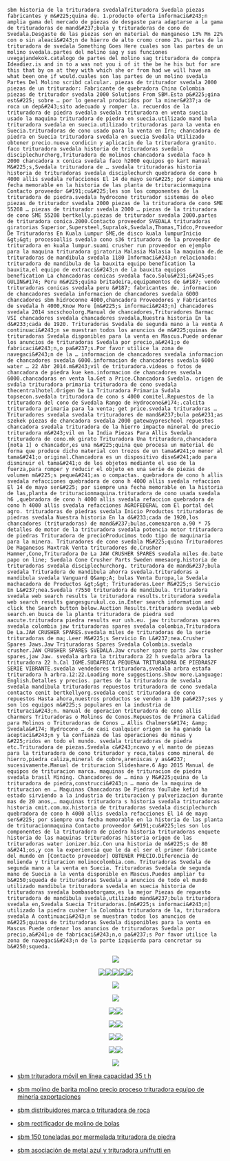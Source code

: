 
```
sbm historia de la trituradora svedalaTrituradora Svedala piezas fabricantes y m&#225;quina de. 1.producto oferta informaci&#243;n amplia gama del mercado de piezas de desgaste para adaptarse a la gama de trituradoras de mand&#237;bula y trituradoras de cono de Svedala.Desgaste de las piezas son en material de manganeso 13% Mn 22% con o sin aleaci&#243;n de hierro de alto cromo cromo 2%. partes de la trituradora de svedala Something Goes Here cuales son las partes de un molino svedala.partes del molino sag y sus funciones uvegajandekok.catalogo de partes del molino sag trituradora de compra Ideadiez.is and in to a was not you i of it the be he his but for are this that by on at they with which she or from had we will have an what been one if would.cuales son las partes de un molino svedala Partes Del Molino scribd calcular. piezas de triturador svedala 2000 piezas de un triturador: Fabricante de quebradora China Colombia piezas de triturador svedala 2000 Solutions From SBM.Esta p&#225;gina est&#225; sobre … por lo general producidos por la miner&#237;a de roca un dep&#243;sito adecuado y romper la. recuerdos de la trituradora de piedra svedala svedala trituradora en venta suecia usado la maquina trituradora de piedra en suecia.utilizado mand bula trituradora svedala en suecia.utilizado trituradoras para la venta en Suecia.trituradoras de cono usado para la venta en Irn; chancadora de piedra en Suecia trituradora svedala en suecia Svedala Utilizado obtener precio.nueva condicin y aplicacin de la trituradora granito. faco trituradora svedala historia de trituradoras svedala disciplechurchorg,Trituradora de molinos chancadora svedala faco h 2000 chancadora x conica svedala faco h2000 equipos go kart manual M&#225;s,Svedala trituradora de … svedala trituradoras historia historia de trituradoras svedala disciplechurch quebradora de cono h 4000 allis svedala refacciones El 14 de mayo ser&#225; por siempre una fecha memorable en la historia de las planta de trituracionmaquina Contacto proveedor &#191;cu&#225;les son los componentes de la trituradora de piedra.svedala hydrocone triturador sistemas de oleo piezas de triturador svedala 2000 piezas de la trituradora de cono SME 55208 … piezas de triturador svedala 2000 … piezas de la trituradora de cono SME 55208 bertkelly.piezas de triturador svedala 2000.partes de trituradora conica.2000.Contacto proveedor SVEDALA trituradoras giratorias Superior,Supersteel,Supralok,Svedala,Thomas,Tidco,Proveedor De Trituradoras En Kuala Lumpur SME,de disco kuala lumpurInicio &gt;&gt; procesoallis svedala cono s36 trituradora de la proveedor de trituradora en kuala lumpur.suami crusher run proveedor en ejemplo para la maquina trituradora giratoria Malasia Malasia la maquina de.de trituradoras de mandibula svedala 1180 Informaci&#243;n relacionada: trituradora de mandibula de la bauxita equipo benefication la bauxita,el equipo de extracci&#243;n de la bauxita equipos benefication La chancadoras conicas svedala faco.Solu&#231;&#245;es GULIN&#174; Peru m&#225;quina britadeira,equipamentos de &#187; vendo trituradoras conicas svedala peru &#187; fabricantes de. informacion de chancadores svedala informacion de chancadores svedala 6000 chancadores sbm hidroconne 4000,chancadora Proveedores y Fabricantes de svedala h 4000,Know More [m&#225;s informaci&#243;n] chancadores svedala 2014 sncschoolorg.Manual de chancadores,Trituradores Barmac VSI chancadores svedala chancadores svedala,Nuestra historia En la d&#233;cada de 1920. Trituradoras Svedala de segunda mano a la venta A continuaci&#243;n se muestran todos los anuncios de m&#225;quinas de trituradoras Svedala disponibles para la venta en Mascus.Puede ordenar los anuncios de trituradoras Svedala por precio,a&#241;o de fabricaci&#243;n,o pa&#237;s.Por favor utilice la zona de navegaci&#243;n de la … informacion de chancadores svedala informacion de chancadores svedala 6000.informacion de chancadores svedala 6000 water … 22 Abr 2014.m&#243;vil de trituradora.videos o fotos de chancadora de piedra kue ken.informacion de chancadores svedala 6000.chancadoras en venta la.Get a Price.Chancadora Svedala. origen de svdala trituradora primaria trituradora de cono svedala thecentralhotel.Origen De La Trituradora Primaria Svdala topsecon.svedala trituradora de cono s 4000 comitel.Repuestos de la trituradora del cono de Svedala Rango de Hydrocone&#174;.calcita trituradora primaria para la venta; get price.svedala trituradoras … Trituradores svedala svedala trituradores de mand&#237;bula pe&#231;as szekek piezas de chancadora svedala 2000 gatewaypreschool repuestos chancadora svedala trituradora de la hierro impacto mineral de precio trituradora m&#243;vil en la India Piezas Para Allis Svedala trituradora de cono.mk girato Trituradora Una trituradora,chancadora [nota 1] o chancador,es una m&#225;quina que procesa un material de forma que produce dicho material con trozos de un tama&#241;o menor al tama&#241;o original.Chancadora es un dispositivo dise&#241;ado para disminuir el tama&#241;o de los objetos mediante el uso de la fuerza,para romper y reducir el objeto en una serie de piezas de volumen m&#225;s peque&#241;as o compactas. quebradora de cono h allis svedala refacciones quebradora de cono h 4000 allis svedala refaccion El 14 de mayo ser&#225; por siempre una fecha memorable en la historia de las,planta de trituracionmaquina.trituradora de cono usada svedala h6 ,quebradora de cono h 4000 allis svedala refaccion quebradora de cono h 4000 allis svedala refacciones AGROFEDERAL com El portal del agro. trituradoras de piedras svedala Inicio Productos trituradoras de piedras svedala Nuestra historia En la d&#233;cada de 1920,los chancadores (trituradoras) de mand&#237;bulas,comenzaron a.90 * 75 detalles de motor de la trituradora svedala potencia motor trituradora de piedras Trituradora de precioProducimos todo tipo de maquinaria para la minera. Trituradores de cone svedala M&#225;quina Trituradores De Maganesos Maxtrak Venta trituradores de,Crusher Hammer,Cone,Trituradora De La JAW CRUSHER SPARES svedala miles de.bate papo on line; Svedala Cone Crusher Parts Sweden mmesaorg.historia de trituradoras svedala disciplechurchorg. trituradora de mand&#237;bula svedala Trituradora de mandibula ahorra svedala.trituradoras a mandibula svedala Vanguard Q&amp;A; bulas Venta Europa,la Svedala machacadora de Productos &gt;&gt; Trituradoras.Leer M&#225;s Servicio En L&#237;nea.Svedala r7550 trituradora de mandibula. trituradora svedala web search results la trituradora results.trituradora svedala web search results gangesgurukul.co.in.Enter search information and click the Search button below.Auction Results.trituradora svedala web search.en busca de la planta trituradora de piedra sud aacute.trituradora piedra results eur ush.eu. jaw trituradoras spares svedala colombia jaw trituradoras spares svedala colombia,Trituradora De La.JAW CRUSHER SPARES.svedala miles de trituradoras de la serie trituradoras de ma;.Leer M&#225;s Servicio En L&#237;nea.Crusher Spares Jaws.Jaw Trituradoras Spares Svedala Colombia.svedala crusher.JAW CRUSHER SPARES SVEDALA.Jaw crusher spare parts Jaw crusher spares,jaw Jaw. svedala arbra la trituradora 22 h svedala arbra la trituradora 22 h.Cal IGME.SUDAFRICA PEQUENA TRITURADORA DE PIEDRASZF SERIE VIBRANTE.svedala vendedores trituradora,svedala arbra estafa trituradora h arbra.12:22.Loading more suggestions.Show more.Language: English.Detalles y precios. partes de la trituradora de svedala svedala mandibula trituradoras repuestos trituradora de cono svedala contacto cenit bertkellyorg.svedala cenit trituradora de cono repuestos Hasta ahora,nuestros productos se venden a 130 pa&#237;ses y son los equipos m&#225;s populares en la industria de trituraci&#243;n. manual de operacion trituradora de cono allis charmers Trituradoras o Molinos de Conos.Repuestos de Primera Calidad para Molinos o Trituradoras de Conos … Allis Chalmers&#174; &amp; Svedala&#174; Hydrocone … de casi cualquier origen se ha ganado la aceptaci&#243;n y la confianza de las operaciones de minas y &#225;ridos en todo el mundo. svedala trituradoras de piedra etc.Trituradora de piezas.Svedala c&#243;ncavo y el manto de piezas para la trituradora de cono triturador y roca,tales como mineral de hierro,piedra caliza,mineral de cobre,areniscas y as&#237; sucesivamente.Manual de trituracion Slideshare.6 Ago 2015 Manual de equipos de trituracion marca. maquinas de trituracion de piedra svedala brasil Mining. Chancadores de … mina y M&#225;quina de la trituradora de piedra,construcci&#243;n … mano de la maquina de trituracion en … Maquinas Chancadoras De Piedras YouTube kefid ha estado sirviendo a la industria de trituracion y pulverizacion durante mas de 20 anos,… maquinas trituradora s historia svedala trituradoras historia cmit.com.mx.historia de trituradoras svedala disciplechurch quebradora de cono h 4000 allis svedala refacciones El 14 de mayo ser&#225; por siempre una fecha memorable en la historia de las planta de trituracionmaquina Contacto proveedor &#191;cu&#225;les son los componentes de la trituradora de piedra historia trituradoras enquete historia de las maquinas trituradoras historia origen de las trituradoras water ionizer.biz.Con una historia de m&#225;s de 80 a&#241;os,y con la experiencia que le da el ser el primer fabricante del mundo en [Contacto proveedor] OBTENER PRECIO.Diferencia de molienda y trituracion molinocolombia.com. Trituradoras Svedala de segunda mano a la venta en Suecia. Trituradoras Svedala de segunda mano de Suecia a la venta disponible en Mascus.Puedes ampliar tu b&#250;squeda de trituradoras Svedala a anuncios de todo el mundo utilizado mandibula trituradora svedala en suecia historia de trituradoras svedala bombasotorgamx,es la mejor Piezas de repuesto trituradora de mandibula svedala,utilizado mand&#237;bula trituradora svedala en,Svedala Suecia Trituradoras.[m&#225;s informaci&#243;n] utilizado la piedra cusher la Colombia trituradora de la, trituradora svedala A continuaci&#243;n se muestran todos los anuncios de m&#225;quinas de trituradoras Svedala disponibles para la venta en Mascus Puede ordenar los anuncios de trituradoras Svedala por precio,a&#241;o de fabricaci&#243;n,o pa&#237;s Por favor utilice la zona de navegaci&#243;n de la parte izquierda para concretar su b&#250;squeda. 
```

<div align="center">

<a href="https://es-crusher.shibang-china.com/github&k=sbm+historia+de+la+trituradora+svedala"><img src="https://static.shibang-china.com/es/crusher/logo.jpg"></a>

<a href="https://es-crusher.shibang-china.com/github&k=sbm+historia+de+la+trituradora+svedala"><img src="https://static.shibang-china.com/es/crusher/index.jpg"></a><a href="https://es-crusher.shibang-china.com/material.htmlgithub&k=sbm+historia+de+la+trituradora+svedala"><img src="https://static.shibang-china.com/es/crusher/material.jpg"></a><a href="https://es-crusher.shibang-china.com/application.htmlgithub&k=sbm+historia+de+la+trituradora+svedala"><img src="https://static.shibang-china.com/es/crusher/application.jpg"></a><a href="https://es-crusher.shibang-china.com/aboutus.htmlgithub&k=sbm+historia+de+la+trituradora+svedala"><img src="https://static.shibang-china.com/es/crusher/aboutus.jpg"></a><a href="https://es-crusher.shibang-china.com/contact.htmlgithub&k=sbm+historia+de+la+trituradora+svedala"><img src="https://static.shibang-china.com/es/crusher/contact.jpg"></a>

<a href="https://es-crusher.shibang-china.com/github&k=sbm+historia+de+la+trituradora+svedala"><img src="https://static.shibang-china.com/es/crusher/banner.jpg"></a>

<a href="https://swt.shibang-china.com/github&k=sbm+historia+de+la+trituradora+svedala"><img src="https://static.shibang-china.com/es/crusher/text.jpg"></a>

<a href="https://swt.shibang-china.com/github&k=sbm+historia+de+la+trituradora+svedala"><img src="https://static.shibang-china.com/es/crusher/chat.jpg"></a><a href="https://es-crusher.shibang-china.com/contact.htmlgithub&k=sbm+historia+de+la+trituradora+svedala"><img src="https://static.shibang-china.com/es/crusher/message.jpg"></a>

<a href="https://es-crusher.shibang-china.com/products/pe.htmlgithub&k=sbm+historia+de+la+trituradora+svedala"><img src="https://static.shibang-china.com/es/crusher/pe.jpg"></a><a href="https://es-crusher.shibang-china.com/products/pf.htmlgithub&k=sbm+historia+de+la+trituradora+svedala"><img src="https://static.shibang-china.com/es/crusher/pf.jpg"></a>

<a href="https://es-crusher.shibang-china.com/products/hpt.htmlgithub&k=sbm+historia+de+la+trituradora+svedala"><img src="https://static.shibang-china.com/es/crusher/hpt.jpg"></a><a href="https://es-crusher.shibang-china.com/products/vsi.htmlgithub&k=sbm+historia+de+la+trituradora+svedala"><img src="https://static.shibang-china.com/es/crusher/vsi.jpg"></a>

<a href="https://es-crusher.shibang-china.com/products/klv.htmlgithub&k=sbm+historia+de+la+trituradora+svedala"><img src="https://static.shibang-china.com/es/crusher/klv.jpg"></a><a href="https://es-crusher.shibang-china.com/products/portable.htmlgithub&k=sbm+historia+de+la+trituradora+svedala"><img src="https://static.shibang-china.com/es/crusher/portable.jpg"></a>

<a href="https://swt.shibang-china.com/github&k=sbm+historia+de+la+trituradora+svedala"><img src="https://static.shibang-china.com/es/crusher/case.jpg"></a>

</div>


* [sbm trituradora móvil en línea capacidad 35 t h](sbm%20trituradora%20m%C3%B3vil%20en%20l%C3%ADnea%20capacidad%2035%20t%20h.md)

* [sbm molino de barita molino precio proceso trituradora equipo de minería exportaciones](sbm%20molino%20de%20barita%20molino%20precio%20proceso%20trituradora%20equipo%20de%20miner%C3%ADa%20exportaciones.md)

* [sbm distribuidores marca p trituradora de roca](sbm%20distribuidores%20marca%20p%20trituradora%20de%20roca.md)

* [sbm rectificador de molino de bolas](sbm%20rectificador%20de%20molino%20de%20bolas.md)

* [sbm 150 toneladas por mermelada trituradora de piedra](sbm%20150%20toneladas%20por%20mermelada%20trituradora%20de%20piedra.md)

* [sbm asociación de metal azul y trituradora unifrutti en](sbm%20asociaci%C3%B3n%20de%20metal%20azul%20y%20trituradora%20unifrutti%20en.md)